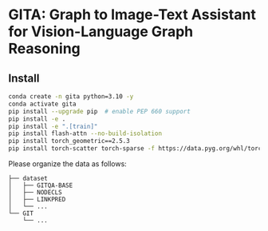 # GITA: Graph to Image-Text Assistant for Vision-Language Graph Reasoning

## Install
```bash
conda create -n gita python=3.10 -y
conda activate gita
pip install --upgrade pip  # enable PEP 660 support
pip install -e .
pip install -e ".[train]"
pip install flash-attn --no-build-isolation
pip install torch_geometric==2.5.3
pip install torch-scatter torch-sparse -f https://data.pyg.org/whl/torch-2.0.1+cu117.html
```

Please organize the data as follows:
```
├── dataset
│   ├── GITQA-BASE
│   ├── NODECLS
│   ├── LINKPRED
│   └── ...
└── GIT
    └── ...
```
